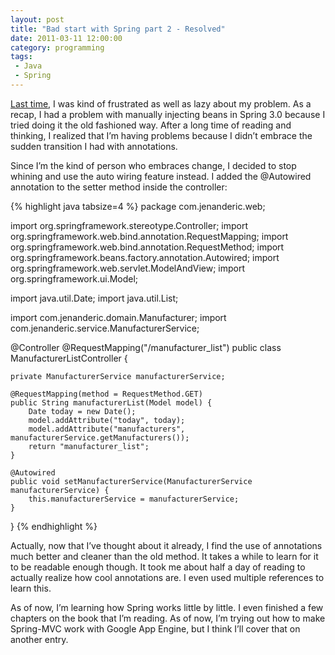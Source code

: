 ```yaml
---
layout: post
title: "Bad start with Spring part 2 - Resolved"
date: 2011-03-11 12:00:00
category: programming
tags:
 - Java
 - Spring
---
```


[Last time](http://terenceponce.github.com/blog/2011/03/07/bad-start-with-spring-part-2/), I was kind of frustrated as well as lazy about my problem. As a recap, I had a problem with manually injecting beans in Spring 3.0 because I tried doing it the old fashioned way. After a long time of reading and thinking, I realized that I’m having problems because I didn’t embrace the sudden transition I had with annotations.

Since I’m the kind of person who embraces change, I decided to stop whining and use the auto wiring feature instead. I added the @Autowired annotation to the setter method inside the controller:

{% highlight java tabsize=4 %}
package com.jenanderic.web;

import org.springframework.stereotype.Controller;
import org.springframework.web.bind.annotation.RequestMapping;
import org.springframework.web.bind.annotation.RequestMethod;
import org.springframework.beans.factory.annotation.Autowired;
import org.springframework.web.servlet.ModelAndView;
import org.springframework.ui.Model;

import java.util.Date;
import java.util.List;

import com.jenanderic.domain.Manufacturer;
import com.jenanderic.service.ManufacturerService;

@Controller
@RequestMapping("/manufacturer_list")
public class ManufacturerListController {

	private ManufacturerService manufacturerService;

	@RequestMapping(method = RequestMethod.GET)
	public String manufacturerList(Model model) {
		Date today = new Date();
		model.addAttribute("today", today);
		model.addAttribute("manufacturers", manufacturerService.getManufacturers());
		return "manufacturer_list";
	}

	@Autowired
	public void setManufacturerService(ManufacturerService manufacturerService) {
		this.manufacturerService = manufacturerService;
	}
}
{% endhighlight %}

Actually, now that I’ve thought about it already, I find the use of annotations much better and cleaner than the old method. It takes a while to learn for it to be readable enough though. It took me about half a day of reading to actually realize how cool annotations are. I even used multiple references to learn this.

As of now, I’m learning how Spring works little by little. I even finished a few chapters on the book that I’m reading. As of now, I’m trying out how to make Spring-MVC work with Google App Engine, but I think I’ll cover that on another entry.

